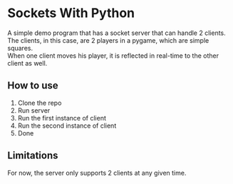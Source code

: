 # Sockets With Python <br />
A simple demo program that has a socket server that can handle 2 clients. <br />
The clients, in this case, are 2 players in a pygame, which are simple squares. <br />
When one client moves his player, it is reflected in real-time to the other client as well. <br />

## How to use
1. Clone the repo <br />
2. Run server <br />
3. Run the first instance of client <br />
4. Run the second instance of client<br />
5. Done <br />

## Limitations
For now, the server only supports 2 clients at any given time.<br />
